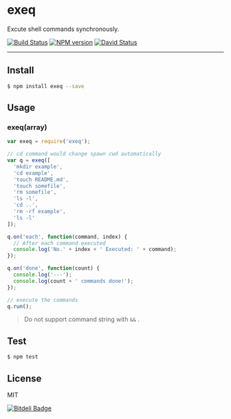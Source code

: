 # exeq

Excute shell commands synchronously.

[![Build Status](https://travis-ci.org/afc163/exeq.png)](https://travis-ci.org/afc163/exeq)
[![NPM version](https://badge.fury.io/js/exeq.png)](http://badge.fury.io/js/exeq)
[![David Status](https://david-dm.org/afc163/exeq.png)](https://david-dm.org/afc163/exeq) 

---

## Install

```bash
$ npm install exeq --save
```

## Usage

### exeq(array)

```js
var exeq = require('exeq');

// cd command would change spawn cwd automatically
var q = exeq([
  'mkdir example',
  'cd example',
  'touch README.md',
  'touch somefile',
  'rm somefile',
  'ls -l',
  'cd ..',
  'rm -rf example',
  'ls -l'
]);

q.on('each', function(command, index) {
  // After each command executed
  console.log('No.' + index + ' Executed: ' + command);
});

q.on('done', function(count) {
  console.log('---');
  console.log(count + ' commands done!');
});

// execute the commands
q.run();
```

> Do not support command string with `&&` .

## Test

```bash
$ npm test
```

## License

MIT

[![Bitdeli Badge](https://d2weczhvl823v0.cloudfront.net/afc163/exeq/trend.png)](https://bitdeli.com/free "Bitdeli Badge")
